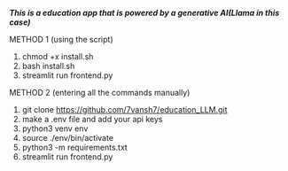 ***This is a education app that is powered by a generative AI(Llama in this case)***

METHOD 1 (using the script)

1. chmod +x install.sh
2. bash install.sh
3. streamlit run frontend.py


METHOD 2 (entering all the commands manually)

1. git clone https://github.com/7vansh7/education_LLM.git
2. make a .env file and add your api keys
3. python3 venv env
4. source ./env/bin/activate
5. python3 -m requirements.txt
6. streamlit run frontend.py